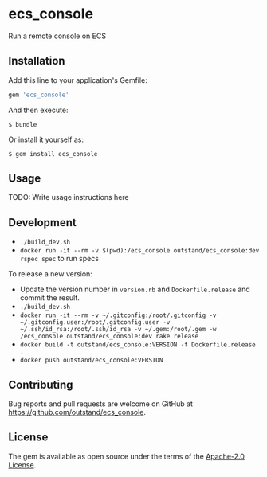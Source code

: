 # ecs_console
Run a remote console on ECS

## Installation

Add this line to your application's Gemfile:

```ruby
gem 'ecs_console'
```

And then execute:

    $ bundle

Or install it yourself as:

    $ gem install ecs_console

## Usage

TODO: Write usage instructions here

## Development

- `./build_dev.sh`
- `docker run -it --rm -v $(pwd):/ecs_console outstand/ecs_console:dev rspec spec` to run specs

To release a new version:
- Update the version number in `version.rb` and `Dockerfile.release` and commit the result.
- `./build_dev.sh`
- `docker run -it --rm -v ~/.gitconfig:/root/.gitconfig -v ~/.gitconfig.user:/root/.gitconfig.user -v ~/.ssh/id_rsa:/root/.ssh/id_rsa -v ~/.gem:/root/.gem -w /ecs_console outstand/ecs_console:dev rake release`
- `docker build -t outstand/ecs_console:VERSION -f Dockerfile.release .`
- `docker push outstand/ecs_console:VERSION`

## Contributing

Bug reports and pull requests are welcome on GitHub at https://github.com/outstand/ecs_console.


## License

The gem is available as open source under the terms of the [Apache-2.0 License](https://opensource.org/licenses/Apache-2.0).
